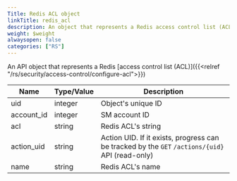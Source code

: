 ```yaml
---
Title: Redis ACL object
linkTitle: redis_acl
description: An object that represents a Redis access control list (ACL)
weight: $weight
alwaysopen: false
categories: ["RS"]
---
```


An API object that represents a Redis [access control list (ACL)]({{<relref "/rs/security/access-control/configure-acl">}})

| Name | Type/Value | Description |
|------|------------|-------------|
| uid | integer | Object's unique ID |
| account_id | integer | SM account ID |
| acl | string | Redis ACL's string |
| action_uid | string | Action UID. If it exists, progress can be tracked by the `GET`&nbsp;`/actions/{uid}` API (read-only) |
| name | string | Redis ACL's name |
